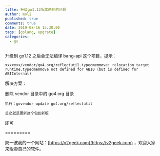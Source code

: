 ```yaml
---
title: 升级go1.12版本遇到的问题
author: moli
published: true
comments: true
date: 2019-08-16 15:30:00
tags: [golang, upgrate]
categories:
  - go
---
```


升级到 go1.12 之后会无法编译 bang-api 这个项目，提示：

```
xxxxxxx/vendor/go4.org/reflectutil.typedmemmove: relocation target runtime.typedmemmove not defined for ABI0 (but is defined for ABIInternal)
```

解决方案：

删除 vendor 目录中的 go4.org 目录

```
执行：govendor update go4.org/reflectutil

总之就是更新这个包到新版
```

即可

=========

奶一波我的一个网站：[https://v2geek.com](https://v2geek.com) ，欢迎大家来贩卖自己的软件。
